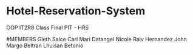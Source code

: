 # Hotel-Reservation-System
OOP IT2R8 Class Final PIT - HRS

#MEMBERS
Gleth Salce
Carl Mari Datangel
Nicole Raiv Hernandez
John Margo Beltran
Lhuisan Betonio
